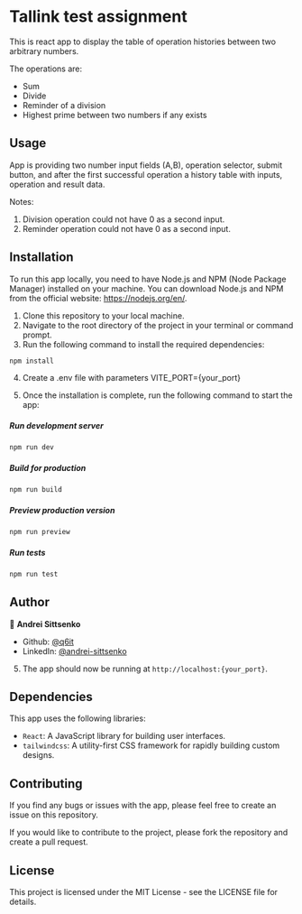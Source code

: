 # Tallink test assignment

This is react app to display the table of operation histories between two arbitrary numbers.

The operations are:

-   Sum
-   Divide
-   Reminder of a division
-   Highest prime between two numbers if any exists

## Usage

App is providing two number input fields (A,B), operation selector, submit button, and after the first successful operation a history table with inputs, operation and result data.

Notes:

1. Division operation could not have 0 as a second input.
2. Reminder operation could not have 0 as a second input.

## Installation

To run this app locally, you need to have Node.js and NPM (Node Package Manager) installed on your machine. You can download Node.js and NPM from the official website: https://nodejs.org/en/.

1. Clone this repository to your local machine.
2. Navigate to the root directory of the project in your terminal or command prompt.
3. Run the following command to install the required dependencies:

```bash
npm install
```

4. Create a .env file with parameters VITE_PORT={your_port}

5. Once the installation is complete, run the following command to start the app:

##### Run development server

```sh
npm run dev
```

##### Build for production

```sh
npm run build
```

##### Preview production version

```sh
npm run preview
```

##### Run tests

```sh
npm run test
```

## Author

👤 **Andrei Sittsenko**

-   Github: [@q6it](https://github.com/q6it)
-   LinkedIn: [@andrei-sittsenko](https://linkedin.com/in/andrei-sittsenko)

5. The app should now be running at `http://localhost:{your_port}`.

## Dependencies

This app uses the following libraries:

-   `React`: A JavaScript library for building user interfaces.
-   `tailwindcss`: A utility-first CSS framework for rapidly building custom designs.

## Contributing

If you find any bugs or issues with the app, please feel free to create an issue on this repository.

If you would like to contribute to the project, please fork the repository and create a pull request.

## License

This project is licensed under the MIT License - see the LICENSE file for details.
